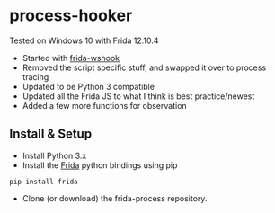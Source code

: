 # process-hooker
 
Tested on Windows 10 with Frida 12.10.4

 - Started with [frida-wshook](https://github.com/OALabs/frida-wshook)
 - Removed the script specific stuff, and swapped it over to process tracing
 - Updated to be Python 3 compatible
 - Updated all the Frida JS to what I think is best practice/newest
 - Added a few more functions for observation
   
## Install & Setup 

 - Install Python 3.x  
 - Install the [Frida](https://pypi.python.org/pypi/frida) python bindings using pip 
```
pip install frida
```
 - Clone (or download) the frida-process repository.

